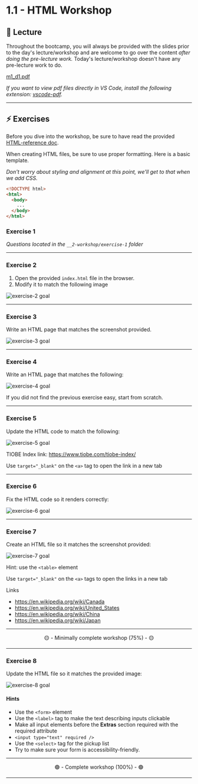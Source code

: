 # 1.1 - HTML Workshop

## 🦉 Lecture

Throughout the bootcamp, you will always be provided with the slides prior to the day's lecture/workshop and are welcome to go over the content _after doing the pre-lecture work._ Today's lecture/workshop doesn't have any pre-lecture work to do.

[m1_d1.pdf](__1-lecture/m1_d1.pdf)

_If you want to view pdf files directly in VS Code, install the following extension: [vscode-pdf](https://marketplace.visualstudio.com/items?itemName=tomoki1207.pdf)._

---

## ⚡ Exercises

Before you dive into the workshop, be sure to have read the provided [HTML-reference doc](__1-lecture/HTML-reference.md).

When creating HTML files, be sure to use proper formatting. Here is a basic template.

_Don't worry about styling and alignment at this point, we'll get to that when we add CSS._

```html
<!DOCTYPE html>
<html>
  <body>
    ...
  </body>
</html>
```

### Exercise 1

_Questions located in the `__2-workshop/exercise-1` folder_

---

### Exercise 2

1. Open the provided `index.html` file in the browser.
2. Modify it to match the following image

![exercise-2 goal](./__1-lecture/assets/ex-2-goal.png)

---

### Exercise 3

Write an HTML page that matches the screenshot provided.

![exercise-3 goal](./__1-lecture/assets/ex-3-goal.png)

---

### Exercise 4

Write an HTML page that matches the following:

![exercise-4 goal](./__1-lecture/assets/ex-4-goal.png)

If you did not find the previous exercise easy, start from scratch.

---

### Exercise 5

Update the HTML code to match the following:

![exercise-5 goal](./__1-lecture/assets/ex-5-goal.png)

TIOBE Index link: https://www.tiobe.com/tiobe-index/

Use `target="_blank"` on the `<a>` tag to open the link in a new tab

---

### Exercise 6

Fix the HTML code so it renders correctly:

![exercise-6 goal](./__1-lecture/assets/ex-6-goal.png)

---

### Exercise 7

Create an HTML file so it matches the screenshot provided:

![exercise-7 goal](./__1-lecture/assets/ex-7-goal.png)

Hint: use the `<table>` element

Use `target="_blank"` on the `<a>` tags to open the links in a new tab

Links

- https://en.wikipedia.org/wiki/Canada
- https://en.wikipedia.org/wiki/United_States
- https://en.wikipedia.org/wiki/China
- https://en.wikipedia.org/wiki/Japan

---

<center>🟡 - Minimally complete workshop (75%) - 🟡</center>

---

### Exercise 8

Update the HTML file so it matches the provided image:

![exercise-8 goal](./__1-lecture/assets/ex-8-goal.png)

#### Hints

- Use the `<form>` element
- Use the `<label>` tag to make the text describing inputs clickable
- Make all input elements before the **Extras** section required with the required attribute
- `<input type="text" required />`
- Use the `<select>` tag for the pickup list
- Try to make sure your form is accessibility-friendly.

---

<center>🟢 - Complete workshop (100%) - 🟢</center>

---
